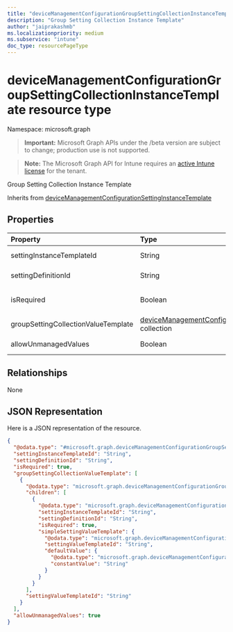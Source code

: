 ```yaml
---
title: "deviceManagementConfigurationGroupSettingCollectionInstanceTemplate resource type"
description: "Group Setting Collection Instance Template"
author: "jaiprakashmb"
ms.localizationpriority: medium
ms.subservice: "intune"
doc_type: resourcePageType
---
```


# deviceManagementConfigurationGroupSettingCollectionInstanceTemplate resource type

Namespace: microsoft.graph

> **Important:** Microsoft Graph APIs under the /beta version are subject to change; production use is not supported.

> **Note:** The Microsoft Graph API for Intune requires an [active Intune license](https://go.microsoft.com/fwlink/?linkid=839381) for the tenant.

Group Setting Collection Instance Template


Inherits from [deviceManagementConfigurationSettingInstanceTemplate](../resources/intune-deviceconfigv2-devicemanagementconfigurationsettinginstancetemplate.md)

## Properties
|Property|Type|Description|
|:---|:---|:---|
|settingInstanceTemplateId|String|Setting Instance Template Id Inherited from [deviceManagementConfigurationSettingInstanceTemplate](../resources/intune-deviceconfigv2-devicemanagementconfigurationsettinginstancetemplate.md)|
|settingDefinitionId|String|Setting Definition Id Inherited from [deviceManagementConfigurationSettingInstanceTemplate](../resources/intune-deviceconfigv2-devicemanagementconfigurationsettinginstancetemplate.md)|
|isRequired|Boolean|Indicates if a policy must specify this setting. Inherited from [deviceManagementConfigurationSettingInstanceTemplate](../resources/intune-deviceconfigv2-devicemanagementconfigurationsettinginstancetemplate.md)|
|groupSettingCollectionValueTemplate|[deviceManagementConfigurationGroupSettingValueTemplate](../resources/intune-deviceconfigv2-devicemanagementconfigurationgroupsettingvaluetemplate.md) collection|Group Setting Collection Value Template|
|allowUnmanagedValues|Boolean|Linked policy may append values which are not present in the template.|

## Relationships
None

## JSON Representation
Here is a JSON representation of the resource.
<!-- {
  "blockType": "resource",
  "@odata.type": "microsoft.graph.deviceManagementConfigurationGroupSettingCollectionInstanceTemplate"
}
-->
``` json
{
  "@odata.type": "#microsoft.graph.deviceManagementConfigurationGroupSettingCollectionInstanceTemplate",
  "settingInstanceTemplateId": "String",
  "settingDefinitionId": "String",
  "isRequired": true,
  "groupSettingCollectionValueTemplate": [
    {
      "@odata.type": "microsoft.graph.deviceManagementConfigurationGroupSettingValueTemplate",
      "children": [
        {
          "@odata.type": "microsoft.graph.deviceManagementConfigurationSimpleSettingInstanceTemplate",
          "settingInstanceTemplateId": "String",
          "settingDefinitionId": "String",
          "isRequired": true,
          "simpleSettingValueTemplate": {
            "@odata.type": "microsoft.graph.deviceManagementConfigurationStringSettingValueTemplate",
            "settingValueTemplateId": "String",
            "defaultValue": {
              "@odata.type": "microsoft.graph.deviceManagementConfigurationStringSettingValueConstantDefaultTemplate",
              "constantValue": "String"
            }
          }
        }
      ],
      "settingValueTemplateId": "String"
    }
  ],
  "allowUnmanagedValues": true
}
```
